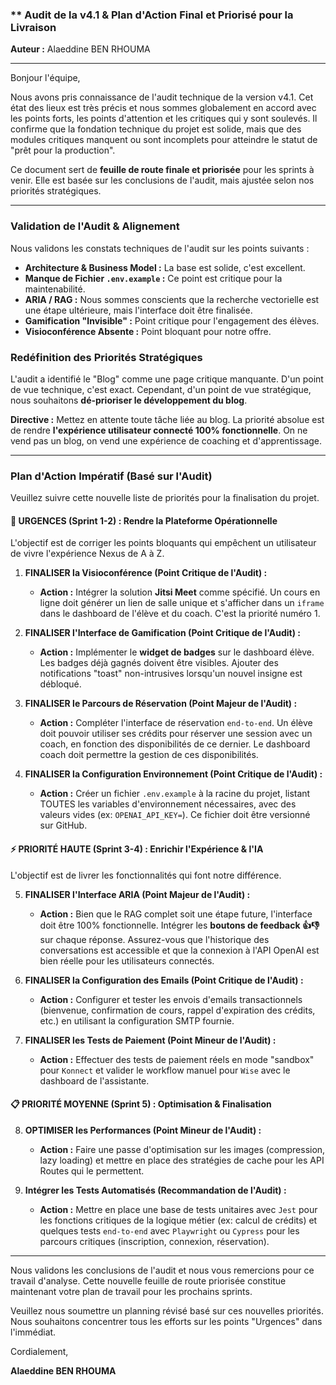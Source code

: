 ### ** Audit de la v4.1 & Plan d'Action Final et Priorisé pour la Livraison

**Auteur :** Alaeddine BEN RHOUMA

---

Bonjour l'équipe,

Nous avons pris connaissance de l'audit technique de la version v4.1. Cet état des lieux est très précis et nous sommes globalement en accord avec les points forts, les points d'attention et les critiques qui y sont soulevés. Il confirme que la fondation technique du projet est solide, mais que des modules critiques manquent ou sont incomplets pour atteindre le statut de "prêt pour la production".

Ce document sert de **feuille de route finale et priorisée** pour les sprints à venir. Elle est basée sur les conclusions de l'audit, mais ajustée selon nos priorités stratégiques.

---

### **Validation de l'Audit & Alignement**

Nous validons les constats techniques de l'audit sur les points suivants :

* **Architecture & Business Model :** La base est solide, c'est excellent.
* **Manque de Fichier `.env.example` :** Ce point est critique pour la maintenabilité.
* **ARIA / RAG :** Nous sommes conscients que la recherche vectorielle est une étape ultérieure, mais l'interface doit être finalisée.
* **Gamification "Invisible" :** Point critique pour l'engagement des élèves.
* **Visioconférence Absente :** Point bloquant pour notre offre.

### **Redéfinition des Priorités Stratégiques**

L'audit a identifié le "Blog" comme une page critique manquante. D'un point de vue technique, c'est exact. Cependant, d'un point de vue stratégique, nous souhaitons **dé-prioriser le développement du blog**.

**Directive :** Mettez en attente toute tâche liée au blog. La priorité absolue est de rendre **l'expérience utilisateur connecté 100% fonctionnelle**. On ne vend pas un blog, on vend une expérience de coaching et d'apprentissage.

---

### **Plan d'Action Impératif (Basé sur l'Audit)**

Veuillez suivre cette nouvelle liste de priorités pour la finalisation du projet.

#### **🚨 URGENCES (Sprint 1-2) : Rendre la Plateforme Opérationnelle**

L'objectif est de corriger les points bloquants qui empêchent un utilisateur de vivre l'expérience Nexus de A à Z.

1. **FINALISER la Visioconférence (Point Critique de l'Audit) :**
    * **Action :** Intégrer la solution **Jitsi Meet** comme spécifié. Un cours en ligne doit générer un lien de salle unique et s'afficher dans un `iframe` dans le dashboard de l'élève et du coach. C'est la priorité numéro 1.

2. **FINALISER l'Interface de Gamification (Point Critique de l'Audit) :**
    * **Action :** Implémenter le **widget de badges** sur le dashboard élève. Les badges déjà gagnés doivent être visibles. Ajouter des notifications "toast" non-intrusives lorsqu'un nouvel insigne est débloqué.

3. **FINALISER le Parcours de Réservation (Point Majeur de l'Audit) :**
    * **Action :** Compléter l'interface de réservation `end-to-end`. Un élève doit pouvoir utiliser ses crédits pour réserver une session avec un coach, en fonction des disponibilités de ce dernier. Le dashboard coach doit permettre la gestion de ces disponibilités.

4. **FINALISER la Configuration Environnement (Point Critique de l'Audit) :**
    * **Action :** Créer un fichier `.env.example` à la racine du projet, listant TOUTES les variables d'environnement nécessaires, avec des valeurs vides (ex: `OPENAI_API_KEY=`). Ce fichier doit être versionné sur GitHub.

#### **⚡ PRIORITÉ HAUTE (Sprint 3-4) : Enrichir l'Expérience & l'IA**

L'objectif est de livrer les fonctionnalités qui font notre différence.

5. **FINALISER l'Interface ARIA (Point Majeur de l'Audit) :**
    * **Action :** Bien que le RAG complet soit une étape future, l'interface doit être 100% fonctionnelle. Intégrer les **boutons de feedback 👍👎** sur chaque réponse. Assurez-vous que l'historique des conversations est accessible et que la connexion à l'API OpenAI est bien réelle pour les utilisateurs connectés.

6. **FINALISER la Configuration des Emails (Point Critique de l'Audit) :**
    * **Action :** Configurer et tester les envois d'emails transactionnels (bienvenue, confirmation de cours, rappel d'expiration des crédits, etc.) en utilisant la configuration SMTP fournie.

7. **FINALISER les Tests de Paiement (Point Mineur de l'Audit) :**
    * **Action :** Effectuer des tests de paiement réels en mode "sandbox" pour `Konnect` et valider le workflow manuel pour `Wise` avec le dashboard de l'assistante.

#### **📋 PRIORITÉ MOYENNE (Sprint 5) : Optimisation & Finalisation**

8. **OPTIMISER les Performances (Point Mineur de l'Audit) :**
    * **Action :** Faire une passe d'optimisation sur les images (compression, lazy loading) et mettre en place des stratégies de cache pour les API Routes qui le permettent.

9. **Intégrer les Tests Automatisés (Recommandation de l'Audit) :**
    * **Action :** Mettre en place une base de tests unitaires avec `Jest` pour les fonctions critiques de la logique métier (ex: calcul de crédits) et quelques tests `end-to-end` avec `Playwright` ou `Cypress` pour les parcours critiques (inscription, connexion, réservation).

---

Nous validons les conclusions de l'audit et nous vous remercions pour ce travail d'analyse. Cette nouvelle feuille de route priorisée constitue maintenant votre plan de travail pour les prochains sprints.

Veuillez nous soumettre un planning révisé basé sur ces nouvelles priorités. Nous souhaitons concentrer tous les efforts sur les points "Urgences" dans l'immédiat.

Cordialement,

**Alaeddine BEN RHOUMA**
